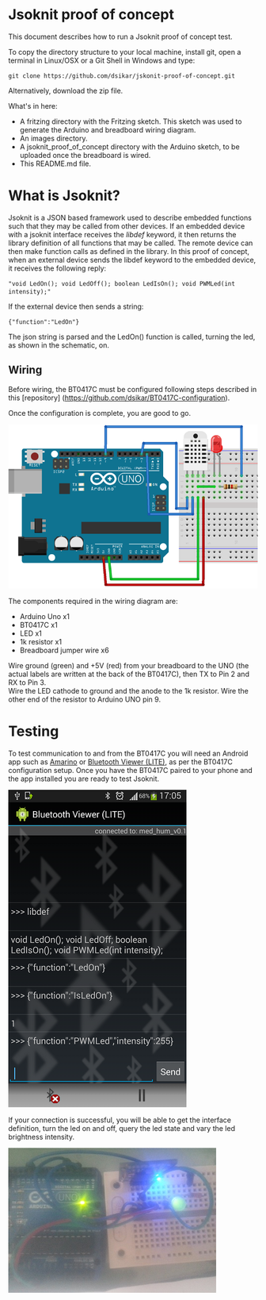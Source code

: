 Jsoknit proof of concept
==============

This document describes how to run a Jsoknit proof of concept test. 

To copy the directory structure to your local machine, install git, open a terminal in Linux/OSX or a Git Shell in Windows and type:

``` 
git clone https://github.com/dsikar/jskonit-proof-of-concept.git
```

Alternatively, download the zip file.

What's in here: 

* A fritzing directory with the Fritzing sketch. This sketch was used to generate the Arduino and breadboard wiring diagram.
* An images directory.
* A jsoknit_proof_of_concept directory with the Arduino sketch, to be uploaded once the breadboard is wired.
* This README.md file.

# What is Jsoknit?

Jsoknit is a JSON based framework used to describe embedded functions such that they may be called from other devices. If an embedded device with a jsoknit interface receives the *libdef* keyword, it then returns the library definition of all functions that may be called. The remote device can then make function calls as defined in the library. In this proof of concept, when an external device sends the libdef keyword to the embedded device, it receives the following reply:

``` 
"void LedOn(); void LedOff(); boolean LedIsOn(); void PWMLed(int intensity);"
```

If the external device then sends a string:

``` 
{"function":"LedOn"}
```

The json string is parsed and the LedOn() function is called, turning the led, as shown in the schematic, on.

## Wiring

Before wiring, the BT0417C must be configured following steps described in this [repository] (https://github.com/dsikar/BT0417C-configuration). 

Once the configuration is complete, you are good to go.

![Jsoknit proof of concept wiring](images/jsoknit-proof-of-concept-wiring.png)

The components required in the wiring diagram are:

* Arduino Uno x1
* BT0417C x1
* LED x1
* 1k resistor x1
* Breadboard jumper wire x6


Wire ground (green) and +5V (red) from your breadboard to the UNO (the actual labels are written at the back of the BT0417C), then TX to Pin 2 and RX to Pin 3.  
Wire the LED cathode to ground and the anode to the 1k resistor. Wire the other end of the resistor to Arduino UNO pin 9.

# Testing

To test communication to and from the BT0417C you will need an Android app such as [Amarino](https://code.google.com/archive/p/amarino/downloads) or [Bluetooth Viewer (LITE)](https://play.google.com/store/apps/details?id=net.bluetoothviewer&hl=en), as per the BT0417C configuration setup. Once you have the BT0417C paired to your phone and the app installed you are ready to test Jsoknit.

![Android](images/AndroidBluetoothViewerLITE.png)

If your connection is successful, you will be able to get the interface definition, turn the led on and off, query the led state and vary the led brightness intensity.

![Real wiring](images/real-wiring.jpg)
